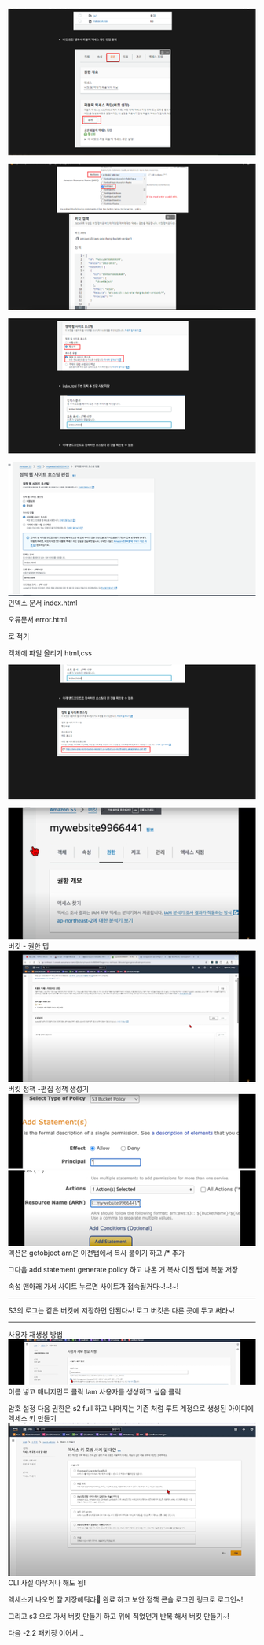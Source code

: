 ![img_99.png](img_99.png)

![img_98.png](img_98.png)

![img_96.png](img_96.png)

![img_95.png](img_95.png)
인덱스 문서 index.html

오류문서 error.html

로 적기



객체에 파일 올리기 html,css


![img_97.png](img_97.png)

![img_116.png](img_116.png)
버킷 - 권한 탭
![img_117.png](img_117.png)
버킷 정책 -편집
정책 생성기
![img_118.png](img_118.png)
![img_119.png](img_119.png)
액션은 getobject
arn은 이전탭에서 복사 붙이기 하고
/* 추가

그다음 add statement
generate policy 
하고 나온 거 복사 
이전 탭에 복붙
저장

속성 
맨아래 가서 사이트 누르면
사이트가 접속될거다~!~!~!

---
S3의 로그는 같은 버킷에 저장하면 안된다~!
로그 버킷은 다른 곳에 두고 써라~!


---
사용자 재생성 방법
![img_120.png](img_120.png)
이름 넣고 매니지먼트 클릭
Iam 사용자를 생성하고 싶음 클릭

암호 설정
다음 권한은 s2 full 하고 나머지는 기존 처럼
루트 계정으로 생성된 아이디에
액세스 키 만들기
![img_121.png](img_121.png)
CLI 
사실 아무거나 해도 됨!

액세스키 나오면 잘 저장해둬라🌟
완료 하고 
보안 정책 콘솔 로그인 링크로 로그인~!

그리고 s3 으로 가서 버킷 만들기
하고 위에 적었던거 반복
해서 버킷 만들기~!

다음 -2.2 패키징 이어서...
